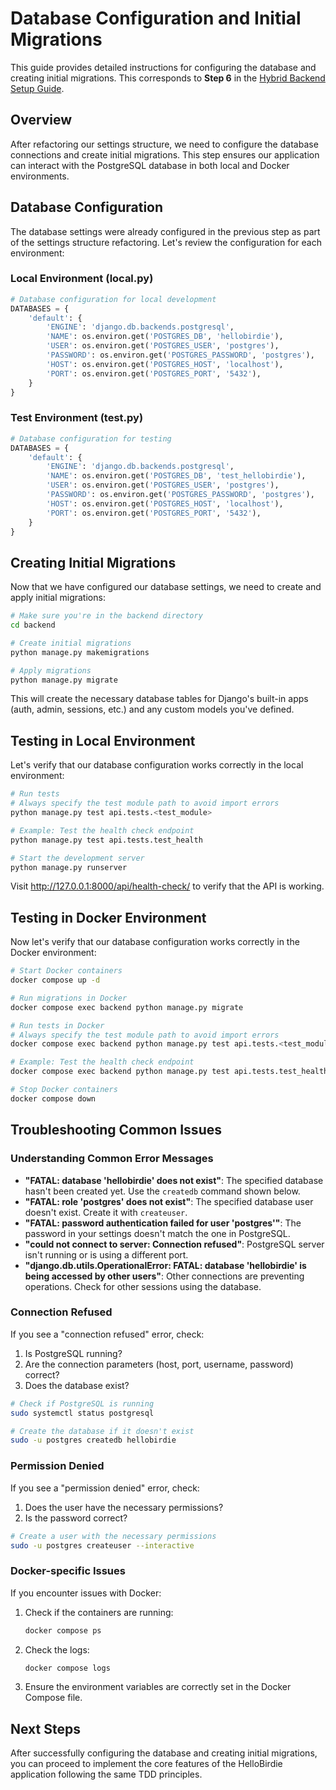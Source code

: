 # Database Configuration and Initial Migrations

This guide provides detailed instructions for configuring the database and creating initial migrations. This corresponds to **Step 6** in the [Hybrid Backend Setup Guide](../hybrid-backend-setup-guide.md).

## Overview

After refactoring our settings structure, we need to configure the database connections and create initial migrations. This step ensures our application can interact with the PostgreSQL database in both local and Docker environments.

## Database Configuration

The database settings were already configured in the previous step as part of the settings structure refactoring. Let's review the configuration for each environment:

### Local Environment (local.py)

```python
# Database configuration for local development
DATABASES = {
    'default': {
        'ENGINE': 'django.db.backends.postgresql',
        'NAME': os.environ.get('POSTGRES_DB', 'hellobirdie'),
        'USER': os.environ.get('POSTGRES_USER', 'postgres'),
        'PASSWORD': os.environ.get('POSTGRES_PASSWORD', 'postgres'),
        'HOST': os.environ.get('POSTGRES_HOST', 'localhost'),
        'PORT': os.environ.get('POSTGRES_PORT', '5432'),
    }
}
```

### Test Environment (test.py)

```python
# Database configuration for testing
DATABASES = {
    'default': {
        'ENGINE': 'django.db.backends.postgresql',
        'NAME': os.environ.get('POSTGRES_DB', 'test_hellobirdie'),
        'USER': os.environ.get('POSTGRES_USER', 'postgres'),
        'PASSWORD': os.environ.get('POSTGRES_PASSWORD', 'postgres'),
        'HOST': os.environ.get('POSTGRES_HOST', 'localhost'),
        'PORT': os.environ.get('POSTGRES_PORT', '5432'),
    }
}
```

## Creating Initial Migrations

Now that we have configured our database settings, we need to create and apply initial migrations:

```bash
# Make sure you're in the backend directory
cd backend

# Create initial migrations
python manage.py makemigrations

# Apply migrations
python manage.py migrate
```

This will create the necessary database tables for Django's built-in apps (auth, admin, sessions, etc.) and any custom models you've defined.

## Testing in Local Environment

Let's verify that our database configuration works correctly in the local environment:

```bash
# Run tests
# Always specify the test module path to avoid import errors
python manage.py test api.tests.<test_module>

# Example: Test the health check endpoint
python manage.py test api.tests.test_health

# Start the development server
python manage.py runserver
```

Visit http://127.0.0.1:8000/api/health-check/ to verify that the API is working.

## Testing in Docker Environment

Now let's verify that our database configuration works correctly in the Docker environment:

```bash
# Start Docker containers
docker compose up -d

# Run migrations in Docker
docker compose exec backend python manage.py migrate

# Run tests in Docker
# Always specify the test module path to avoid import errors
docker compose exec backend python manage.py test api.tests.<test_module>

# Example: Test the health check endpoint
docker compose exec backend python manage.py test api.tests.test_health

# Stop Docker containers
docker compose down
```

## Troubleshooting Common Issues

### Understanding Common Error Messages

- **"FATAL: database 'hellobirdie' does not exist"**: The specified database hasn't been created yet. Use the `createdb` command shown below.
- **"FATAL: role 'postgres' does not exist"**: The specified database user doesn't exist. Create it with `createuser`.
- **"FATAL: password authentication failed for user 'postgres'"**: The password in your settings doesn't match the one in PostgreSQL.
- **"could not connect to server: Connection refused"**: PostgreSQL server isn't running or is using a different port.
- **"django.db.utils.OperationalError: FATAL: database 'hellobirdie' is being accessed by other users"**: Other connections are preventing operations. Check for other sessions using the database.

### Connection Refused

If you see a "connection refused" error, check:

1. Is PostgreSQL running?
2. Are the connection parameters (host, port, username, password) correct?
3. Does the database exist?

```bash
# Check if PostgreSQL is running
sudo systemctl status postgresql

# Create the database if it doesn't exist
sudo -u postgres createdb hellobirdie
```

### Permission Denied

If you see a "permission denied" error, check:

1. Does the user have the necessary permissions?
2. Is the password correct?

```bash
# Create a user with the necessary permissions
sudo -u postgres createuser --interactive
```

### Docker-specific Issues

If you encounter issues with Docker:

1. Check if the containers are running:

   ```bash
   docker compose ps
   ```

2. Check the logs:

   ```bash
   docker compose logs
   ```

3. Ensure the environment variables are correctly set in the Docker Compose file.

## Next Steps

After successfully configuring the database and creating initial migrations, you can proceed to implement the core features of the HelloBirdie application following the same TDD principles.
